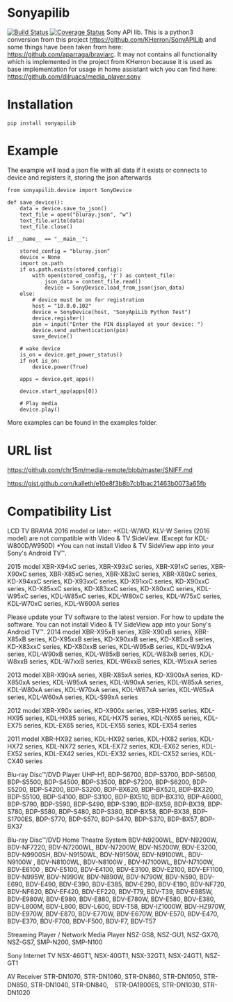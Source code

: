 # Sonyapilib
[![Build Status](https://travis-ci.org/alexmohr/sonyapilib.svg?branch=master)](https://travis-ci.org/alexmohr/sonyapilib)
[![Coverage Status](https://coveralls.io/repos/github/alexmohr/sonyapilib/badge.svg?branch=master)](https://coveralls.io/github/alexmohr/sonyapilib?branch=master)
Sony API lib. This is a python3 conversion from this project https://github.com/KHerron/SonyAPILib and some things have been taken from here: https://github.com/aparraga/braviarc. 
It may not contains all functionality which is implemented in the project from KHerron because it is used as base implementation for usage in home assistant wich you can find here: 
https://github.com/dilruacs/media_player.sony
# Installation
```
pip install sonyapilib
```

# Example
The example will load a json file with all data if it exists or connects to device and registers it, storing the json afterwards
```
from sonyapilib.device import SonyDevice

def save_device():
    data = device.save_to_json()
    text_file = open("bluray.json", "w")
    text_file.write(data)
    text_file.close()

if __name__ == "__main__":

    stored_config = "bluray.json"
    device = None
    import os.path
    if os.path.exists(stored_config):
        with open(stored_config, 'r') as content_file:
            json_data = content_file.read()
            device = SonyDevice.load_from_json(json_data)
    else:
        # device must be on for registration
        host = "10.0.0.102"
        device = SonyDevice(host, "SonyApiLib Python Test")
        device.register()
        pin = input("Enter the PIN displayed at your device: ")
        device.send_authentication(pin)
        save_device()
    
    # wake device
    is_on = device.get_power_status()
    if not is_on:
        device.power(True)

    apps = device.get_apps()
    
    device.start_app(apps[0])

    # Play media
    device.play()
```

More examples can be found in the examples folder.

# URL list

https://github.com/chr15m/media-remote/blob/master/SNIFF.md

https://gist.github.com/kalleth/e10e8f3b8b7cb1bac21463b0073a65fb

# Compatibility List

LCD TV BRAVIA
2016 model or later:
*KDL-W/WD, KLV-W Series (2016 model) are not compatible with Video & TV SideView. (Except for KDL-W800D/W950D) *You can not install Video & TV SideView app into your Sony's Android TV™.

2015 model
XBR-X94xC series, XBR-X93xC series, XBR-X91xC series, XBR-X90xC series, XBR-X85xC series, XBR-X83xC series, XBR-X80xC series, KD-X94xxC series, KD-X93xxC series, KD-X91xxC series, KD-X90xxC series, KD-X85xxC series, KD-X83xxC series, KD-X80xxC series, KDL-W95xC series, KDL-W85xC series, KDL-W80xC series, KDL-W75xC series, KDL-W70xC series, KDL-W600A series

Please update your TV software to the latest version. For how to update the software.
You can not install Video & TV SideView app into your Sony's Android TV™.
2014 model
XBR-X95xB series, XBR-X90xB series, XBR-X85xB series, KD-X95xxB series, KD-X90xxB series, KD-X85xxB series, KD-X83xxC series, KD-X80xxB series, KDL-W95xB series, KDL-W92xA series, KDL-W90xB series, KDL-W85xB series, KDL-W83xB series, KDL-W8xxB series, KDL-W7xxB series, KDL-W6xxB series, KDL-W5xxA series

2013 model
XBR-X90xA series, XBR-X85xA series, KD-X900xA series, KD-X850xA series, KDL-W95xA series, KDL-W90xA series, KDL-W85xA series, KDL-W80xA series, KDL-W70xA series, KDL-W67xA series, KDL-W65xA series, KDL-W60xA series, KDL-S99xA series

2012 model
XBR-X90x series, KD-X900x series, XBR-HX95 series, KDL-HX95 series, KDL-HX85 series, KDL-HX75 series, KDL-NX65 series, KDL-EX75 series, KDL-EX65 series, KDL-EX55 series, KDL-EX54 series

2011 model
XBR-HX92 series, KDL-HX92 series, KDL-HX82 series, KDL-HX72 series, KDL-NX72 series, KDL-EX72 series, KDL-EX62 series, KDL-EX52 series, KDL-EX42 series, KDL-EX32 series, KDL-CX52 series, KDL-CX40 series

Blu-ray Disc™/DVD Player
UHP-H1, BDP-S6700, BDP-S3700, BDP-S6500, BDP-S5500, BDP-S4500, BDP-S3500, BDP-S7200, BDP-S6200, BDP-S5200, BDP-S4200, BDP-S3200, BDP-BX620, BDP-BX520, BDP-BX320, BDP-S5100, BDP-S4100, BDP-S3100, BDP-BX510, BDP-BX310, BDP-A6000, BDP-S790, BDP-S590, BDP-S490, BDP-S390, BDP-BX59, BDP-BX39, BDP-S780, BDP-S580, BDP-S480, BDP-S380, BDP-BX58, BDP-BX38, BDP-S1700ES, BDP-S770, BDP-S570, BDP-S470, BDP-S370, BDP-BX57, BDP-BX37

Blu-ray Disc™/DVD Home Theatre System
BDV-N9200WL, BDV-N9200W, BDV-NF7220, BDV-N7200WL, BDV-N7200W, BDV-N5200W, BDV-E3200, BDV-N9900SH, BDV-N9150WL, BDV-N9150W, BDV-N9100WL, BDV-N9100W , BDV-N8100WL, BDV-N8100W , BDV-N7100WL, BDV-N7100W, BDV-E6100 , BDV-E5100, BDV-E4100, BDV-E3100, BDV-E2100, BDV-EF1100, BDV-N995W, BDV-N990W, BDV-N890W, BDV-N790W, BDV-N590, BDV-E690, BDV-E490, BDV-E390, BDV-E385, BDV-E290, BDV-E190, BDV-NF720, BDV-NF620, BDV-EF420, BDV-EF220, BDV-T79, BDV-T39, BDV-E985W, BDV-E980W, BDV-E980, BDV-E880, BDV-E780W, BDV-E580, BDV-E380, BDV-L800M, BDV-L800, BDV-L600, BDV-T58, BDV-IZ1000W, BDV-HZ970W, BDV-E970W, BDV-E870, BDV-E770W, BDV-E670W, BDV-E570, BDV-E470, BDV-E370, BDV-F700, BDV-F500, BDV-F7, BDV-T57

Streaming Player / Network Media Player
NSZ-GS8, NSZ-GU1, NSZ-GX70, NSZ-GS7, SMP-N200, SMP-N100

Sony Internet TV
NSX-46GT1, NSX-40GT1, NSX-32GT1, NSX-24GT1, NSZ-GT1

AV Receiver
STR-DN1070, STR-DN1060, STR-DN860, STR-DN1050, STR-DN850, STR-DN1040, STR-DN840,　STR-DA1800ES, STR-DN1030, STR-DN1020
